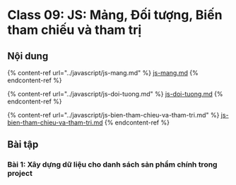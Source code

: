 # Class 09: JS: Mảng, Đối tượng, Biến tham chiếu và tham trị

## Nội dung

{% content-ref url="../javascript/js-mang.md" %}
[js-mang.md](../javascript/js-mang.md)
{% endcontent-ref %}

{% content-ref url="../javascript/js-doi-tuong.md" %}
[js-doi-tuong.md](../javascript/js-doi-tuong.md)
{% endcontent-ref %}

{% content-ref url="../javascript/js-bien-tham-chieu-va-tham-tri.md" %}
[js-bien-tham-chieu-va-tham-tri.md](../javascript/js-bien-tham-chieu-va-tham-tri.md)
{% endcontent-ref %}

## Bài tập

### Bài 1: Xây dựng dữ liệu cho danh sách sản phẩm chính trong project



